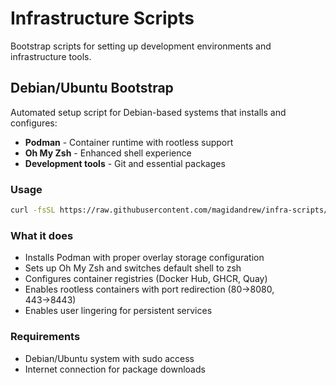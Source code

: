 # Infrastructure Scripts

Bootstrap scripts for setting up development environments and infrastructure tools.

## Debian/Ubuntu Bootstrap

Automated setup script for Debian-based systems that installs and configures:

- **Podman** - Container runtime with rootless support
- **Oh My Zsh** - Enhanced shell experience
- **Development tools** - Git and essential packages

### Usage

```bash
curl -fsSL https://raw.githubusercontent.com/magidandrew/infra-scripts/main/bootstrap/debian/install.sh | bash
```

### What it does

- Installs Podman with proper overlay storage configuration
- Sets up Oh My Zsh and switches default shell to zsh
- Configures container registries (Docker Hub, GHCR, Quay)
- Enables rootless containers with port redirection (80→8080, 443→8443)
- Enables user lingering for persistent services

### Requirements

- Debian/Ubuntu system with sudo access
- Internet connection for package downloads

